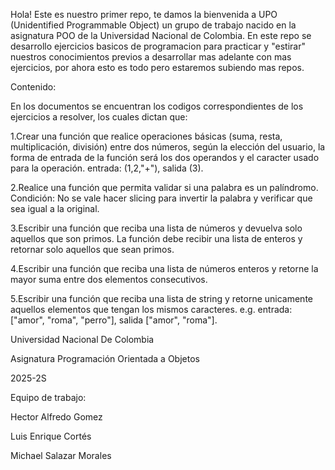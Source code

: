 Hola! Este es nuestro primer repo, te damos la bienvenida a UPO (Unidentified Programmable Object) un grupo de trabajo nacido en la asignatura POO de la Universidad Nacional de Colombia.
En este repo se desarrollo ejercicios basicos de programacion para practicar y "estirar" nuestros conocimientos previos a desarrollar mas adelante con mas ejercicios, por ahora esto es todo
pero estaremos subiendo mas repos.

Contenido:

En los documentos se encuentran los codigos correspondientes de los ejercicios a resolver, los cuales dictan que:

1.Crear una función que realice operaciones básicas (suma, resta, multiplicación, división) entre dos números, según la elección del usuario, la forma de entrada de la función será los dos operandos y el caracter usado para la operación. entrada: (1,2,"+"), salida (3).

2.Realice una función que permita validar si una palabra es un palíndromo. Condición: No se vale hacer slicing para invertir la palabra y verificar que sea igual a la original.

3.Escribir una función que reciba una lista de números y devuelva solo aquellos que son primos. La función debe recibir una lista de enteros y retornar solo aquellos que sean primos.

4.Escribir una función que reciba una lista de números enteros y retorne la mayor suma entre dos elementos consecutivos.

5.Escribir una función que reciba una lista de string y retorne unicamente aquellos elementos que tengan los mismos caracteres. e.g. entrada: ["amor", "roma", "perro"], salida ["amor", "roma"].




Universidad Nacional De Colombia 

Asignatura Programación Orientada a Objetos

2025-2S

Equipo de trabajo:

Hector Alfredo Gomez

Luis Enrique Cortés

Michael Salazar Morales

